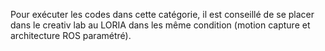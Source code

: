 Pour exécuter les codes dans cette catégorie, il est conseillé de se placer dans le creativ lab au LORIA dans les même condition (motion capture et architecture ROS paramétré).

